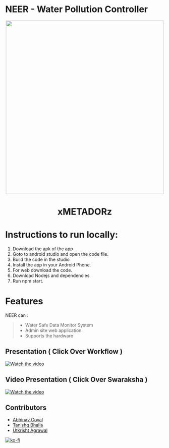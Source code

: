# NEER  - Water Pollution Controller 

<p align="center">
 <img src="https://github.com/zabhitak/NEC/blob/master/Screenshots/favicon.png" height="550px;"width="500px;"alt=""/>
</p>

<p align="center">
<h1 align="center">xMETADORz</h1>
</p>



# Instructions to run locally:
1. Download the apk of the app
2. Goto to android studio and open the code file. 
3. Build the code in the studio 
4. Install the app in your Android Phone.
5. For web download the code.
6. Download Nodejs and dependencies
7. Run npm start.


# Features

NEER can :
>
>* Water Safe Data Monitor System
>* Admin site web application
>* Supports the hardware




## Presentation ( Click Over Workflow )

[![Watch the video](https://github.com/zabhitak/NEC/blob/master/Screenshots/workflow.PNG)](https://drive.google.com/file/d/1ZYf-vCNEjP7Thuef3uyPjol7O5Qpnb5F/view?usp=sharing)




## Video Presentation ( Click Over Swaraksha ) 
[![Watch the video](https://github.com/zabhitak/NEC/blob/master/Screenshots/video.PNG)](https://www.youtube.com/watch?v=eB9hhGg_888)



## Contributors
* [Abhinav Goyal](https://github.com/zabhitak) 
* [Tanishq Bhalla](https://github.com/Tanishq457)  
* [Utkrisht Agrawal](https://github.com/gutku10)  
 

[![ko-fi](https://www.ko-fi.com/img/githubbutton_sm.svg)](https://ko-fi.com/M4M31VMKD)
